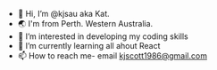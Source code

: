 - 👋 Hi, I’m @kjsau aka Kat.
- 🌏 I'm from Perth. Western Australia.
- 👀 I’m interested in developing my coding skills
- 🌱 I’m currently learning all ahout React
- 📫 How to reach me- email kjscott1986@gmail.com

<!---
kjsau/kjsau is a ✨ special ✨ repository because its `README.md` (this file) appears on your GitHub profile.
You can click the Preview link to take a look at your changes.
--->
